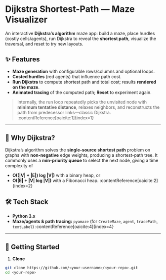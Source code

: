 # Dijkstra Shortest-Path — Maze Visualizer

An interactive **Dijkstra’s algorithm** maze app: build a maze, place hurdles (costly cells/agents), run Dijkstra to reveal the **shortest path**, visualize the traversal, and reset to try new layouts.

## ✨ Features

- **Maze generation** with configurable rows/columns and optional loops.  
- **Costed hurdles** (red agents) that influence path cost.  
- **Run Dijkstra** to compute shortest path and total cost; results **rendered on the maze**.  
- **Animated tracing** of the computed path; **Reset** to experiment again.

> Internally, the run loop repeatedly picks the unvisited node with **minimum tentative distance**, relaxes neighbors, and reconstructs the path from predecessor links—classic Dijkstra. :contentReference[oaicite:1]{index=1}

---

## 🧠 Why Dijkstra?

Dijkstra’s algorithm solves the **single-source shortest path** problem on graphs with **non-negative** edge weights, producing a shortest-path tree. It commonly uses a **min-priority queue** to select the next node, giving a time complexity of  
- **O((|V| + |E|) log |V|)** with a binary heap, or  
- **O(|E| + |V| log |V|)** with a Fibonacci heap. :contentReference[oaicite:2]{index=2}


## 🛠 Tech Stack

- **Python 3.x**  
- **Maze/agents & path tracing:** `pyamaze` (for `CreateMaze`, `agent`, `tracePath`, `textLabel`) :contentReference[oaicite:4]{index=4}

---

## 🚀 Getting Started

1) **Clone**
```bash
git clone https://github.com/<your-username>/<your-repo>.git
cd <your-repo>
